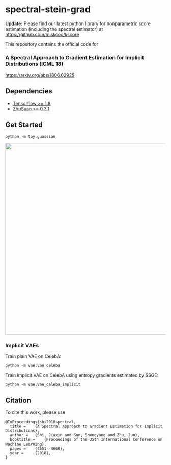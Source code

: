 # spectral-stein-grad

**Update:** Please find our latest python library for nonparametric score estimation (including the spectral estimator) at
https://github.com/miskcoo/kscore

This repository contains the official code for

### A Spectral Approach to Gradient Estimation for Implicit Distributions (ICML 18)
https://arxiv.org/abs/1806.02925

## Dependencies
* [Tensorflow >= 1.8](https://www.tensorflow.org)
* [ZhuSuan >= 0.3.1](https://github.com/thu-ml/zhusuan)

## Get Started
```
python -m toy.guassian
```
<img src="results/gaussian.png" width="600">

### Implicit VAEs
Train plain VAE on CelebA:
```
python -m vae.vae_celeba
```
Train implicit VAE on CelebA using entropy gradients estimated by SSGE:
```
python -m vae.vae_celeba_implicit
```

## Citation
To cite this work, please use
```
@InProceedings{shi2018spectral,
  title = 	 {A Spectral Approach to Gradient Estimation for Implicit Distributions},
  author = 	 {Shi, Jiaxin and Sun, Shengyang and Zhu, Jun},
  booktitle = 	 {Proceedings of the 35th International Conference on Machine Learning},
  pages = 	 {4651--4660},
  year = 	 {2018},
}
```
